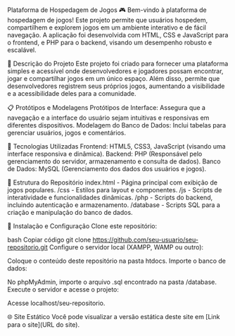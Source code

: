 Plataforma de Hospedagem de Jogos 🎮
Bem-vindo à plataforma de hospedagem de jogos! Este projeto permite que usuários hospedem, compartilhem e explorem jogos em um ambiente interativo e de fácil navegação.
A aplicação foi desenvolvida com HTML, CSS e JavaScript para o frontend, e PHP para o backend, visando um desempenho robusto e escalável.

📑 Descrição do Projeto
Este projeto foi criado para fornecer uma plataforma simples e acessível onde desenvolvedores e jogadores possam encontrar, jogar e compartilhar jogos em um único espaço.
Além disso, permite que desenvolvedores registrem seus próprios jogos, aumentando a visibilidade e a acessibilidade deles para a comunidade.

📋 Protótipos e Modelagens
Protótipos de Interface: Assegura que a navegação e a interface do usuário sejam intuitivas e responsivas em diferentes dispositivos.
Modelagem do Banco de Dados: Inclui tabelas para gerenciar usuários, jogos e comentários.

🚀 Tecnologias Utilizadas
Frontend: HTML5, CSS3, JavaScript (visando uma interface responsiva e dinâmica).
Backend: PHP (Responsável pelo gerenciamento do servidor, armazenamento e consulta de dados).
Banco de Dados: MySQL (Gerenciamento dos dados dos usuários e jogos).

📂 Estrutura do Repositório
index.html - Página principal com exibição de jogos populares.
/css - Estilos para layout e componentes.
/js - Scripts de interatividade e funcionalidades dinâmicas.
/php - Scripts do backend, incluindo autenticação e armazenamento.
/database - Scripts SQL para a criação e manipulação do banco de dados.

🔧 Instalação e Configuração
Clone este repositório:

bash
Copiar código
git clone https://github.com/seu-usuario/seu-repositorio.git
Configure o servidor local (XAMPP, WAMP ou outro):

Coloque o conteúdo deste repositório na pasta htdocs.
Importe o banco de dados:

No phpMyAdmin, importe o arquivo .sql encontrado na pasta /database.
Execute o servidor e acesse o projeto:

Acesse localhost/seu-repositorio.

🌐 Site Estático
Você pode visualizar a versão estática deste site em [Link para o site](URL do site).

